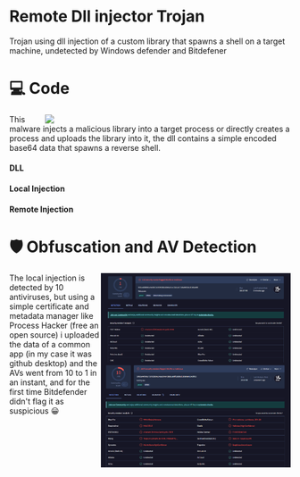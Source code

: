 # Remote Dll injector Trojan
Trojan using dll injection of a custom library that spawns a shell on a target machine, undetected by Windows defender and Bitdefener

# 💻 Code

<img align="right" src="media/a1.png" width="440" />

This malware injects a malicious library into a target process or directly creates a process and uploads the library into it, the dll contains a simple encoded base64 data that spawns a reverse shell.

#### DLL

#### Local Injection

#### Remote Injection

# 🛡 Obfuscation and AV Detection 

<img align="right" src="media/av4.png" width="340" />

<img align="right" src="media/av1.png" width="340" />

The local injection is detected by 10 antiviruses, but using a simple certificate and metadata manager like Process Hacker (free an open source) i uploaded the data of a common app (in my case it was github desktop) and the AVs went from 10 to 1 in an instant, and for the first time Bitdefender didn't flag it as suspicious 😀 
